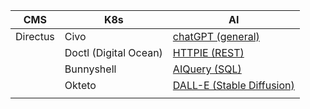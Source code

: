 | CMS      | K8s                   | AI                |
| -------- | --------------------- | ----------------- |
| Directus | Civo                  | [chatGPT (general)](https://chat.openai.com/chat) |
|          | Doctl (Digital Ocean) | [HTTPIE (REST)](https://httpie.io/app)     |
|          | Bunnyshell            | [AIQuery (SQL)](https://www.aiquery.co/dashboard)                |
|          | Okteto                | [DALL-E (Stable Diffusion)](https://labs.openai.com/)                  |
|          |                       |                   |



